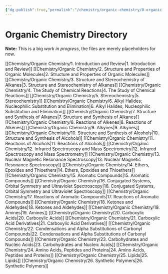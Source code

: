 ```yaml
---
{"dg-publish":true,"permalink":"/chemistry/organic-chemistry/0-organic-chemistry-directory/","dgHomeLink":true,"dgPassFrontmatter":true}
---
```


# Organic Chemistry Directory
**Note:** This is a big *work in progress*, the files are merely placeholders for now.

[[Chemistry/Organic Chemistry/1. Introduction and Review|1. Introduction and Review]] 
[[Chemistry/Organic Chemistry/2. Structure and Properties of Organic Molecules|2. Structure and Properties of Organic Molecules]]
[[Chemistry/Organic Chemistry/3. Structure and Stereochemistry of Alkanes|3. Structure and Stereochemistry of Alkanes]]
[[Chemistry/Organic Chemistry/4. The Study of Chemical Reactions|4. The Study of Chemical Reactions]]
[[Chemistry/Organic Chemistry/5. Stereochemistry|5. Stereochemistry]]
[[Chemistry/Organic Chemistry/6. Alkyl Halides; Nucleophilic Substitution and Elimination|6. Alkyl Halides; Nucleophilic Substitution and Elimination]]
[[Chemistry/Organic Chemistry/7. Structure and Synthesis of Alkanes|7. Structure and Synthesis of Alkanes]]
[[Chemistry/Organic Chemistry/8. Reactions of Alkenes|8. Reactions of Alkenes]]
[[Chemistry/Organic Chemistry/9. Alkynes|9. Alkynes]]
[[Chemistry/Organic Chemistry/10. Structure and Synthesis of Alcohols|10. Structure and Synthesis of Alcohols]]
[[Chemistry/Organic Chemistry/11. Reactions of Alcohols|11. Reactions of Alcohols]]
[[Chemistry/Organic Chemistry/12. Infrared Spectroscopy and Mass Spectrometry|12. Infrared Spectroscopy and Mass Spectrometry]]
[[Chemistry/Organic Chemistry/13. Nuclear Magnetic Resonance Spectroscopy|13. Nuclear Magnetic Resonance Spectroscopy]]
[[Chemistry/Organic Chemistry/14. Ethers, Epoxides and Thioethers|14. Ethers, Epoxides and Thioethers]]
[[Chemistry/Organic Chemistry/15. Aromatic Compounds|15. Aromatic Compounds]]
[[Chemistry/Organic Chemistry/16. Conjugated Systems, Orbital Symmetry and Ultraviolet Spectroscopy|16. Conjugated Systems, Orbital Symmetry and Ultraviolet Spectroscopy]]
[[Chemistry/Organic Chemistry/17. Reactions of Aromatic Compounds|17. Reactions of Aromatic Compounds]]
[[Chemistry/Organic Chemistry/18. Ketones and Aldehydes|18. Ketones and Aldehydes]]
[[Chemistry/Organic Chemistry/19. Amines|19. Amines]]
[[Chemistry/Organic Chemistry/20. Carboxylic Acids|20. Carboxylic Acids]]
[[Chemistry/Organic Chemistry/21. Carboxylic Acid Derivatives|21. Carboxylic Acid Derivatives]]
[[Chemistry/Organic Chemistry/22. Condensations and Alpha Substitutions of Carbonyl Compounds|22. Condensations and Alpha Substitutions of Carbonyl Compounds]]
[[Chemistry/Organic Chemistry/23. Carbohydrates and Nucleic Acids|23. Carbohydrates and Nucleic Acids]]
[[Chemistry/Organic Chemistry/24. Amino Acids, Peptides and Proteins|24. Amino Acids, Peptides and Proteins]]
[[Chemistry/Organic Chemistry/25. Lipids|25. Lipids]]
[[Chemistry/Organic Chemistry/26. Synthetic Polymers|26. Synthetic Polymers]]